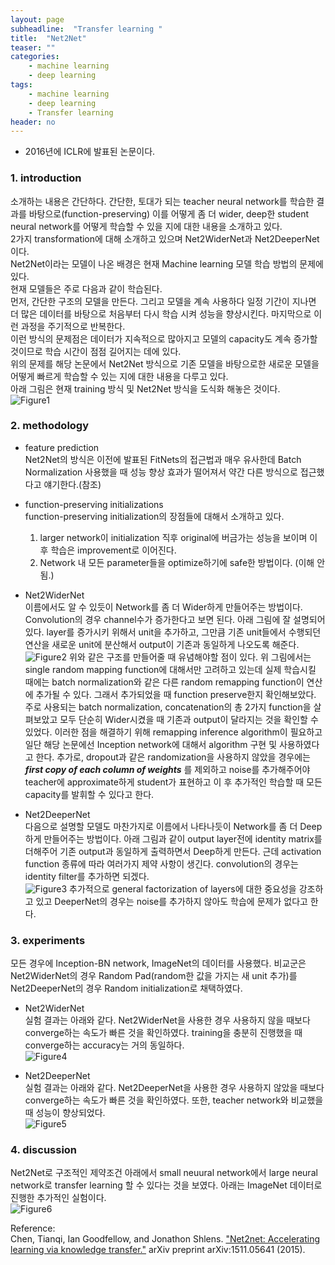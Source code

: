 ```yaml
---
layout: page
subheadline:  "Transfer learning "
title:  "Net2Net"
teaser: ""
categories:
    - machine learning
    - deep learning
tags:
    - machine learning
    - deep learning
    - Transfer learning
header: no
---
```

- 2016년에 ICLR에 발표된 논문이다.

### 1. introduction <br>
소개하는 내용은 간단하다. 간단한, 토대가 되는 teacher neural network를 학습한 결과를
바탕으로(function-preserving) 이를 어떻게 좀 더 wider, deep한 student neural network를 어떻게 학습할 수 있을 지에 대한
내용을 소개하고 있다. <br>
2가지 transformation에 대해 소개하고 있으며 Net2WiderNet과 Net2DeeperNet이다. <br>
Net2Net이라는 모델이 나온 배경은 현재 Machine learning 모델 학습 방법의 문제에 있다. <br>
현재 모델들은 주로 다음과 같이 학습된다. <br>
먼저, 간단한 구조의 모델을 만든다. 그리고 모델을 계속 사용하다 일정 기간이 지나면 더 많은 데이터를 바탕으로 처음부터
다시 학습 시켜 성능을 향상시킨다. 마지막으로 이런 과정을 주기적으로 반복한다. <br>
이런 방식의 문제점은 데이터가 지속적으로 많아지고 모델의 capacity도 계속 증가할 것이므로 학습 시간이 점점 길어지는 데에 있다. <br>
위의 문제를 해당 논문에서 Net2Net 방식으로 기존 모델을 바탕으로한 새로운 모델을 어떻게 빠르게 학습할 수 있는 지에 대한 내용을 다루고 있다. <br>
아래 그림은 현재 training 방식 및 Net2Net 방식을 도식화 해놓은 것이다. <br>
![Figure1](https://ai2-s2-public.s3.amazonaws.com/figures/2016-11-08/16cb6876666f3a7b56a636c1d85ad00bd0d98bf3/1-Figure1-1.png)

### 2. methodology <br>
- feature prediction <br>
Net2Net의 방식은 이전에 발표된 FitNets의 접근법과 매우 유사한데 Batch Normalization 사용했을 때 성능 향상 효과가 떨어져서
약간 다른 방식으로 접근했다고 얘기한다.(참조)

- function-preserving initializations <br>
function-preserving initialization의 장점들에 대해서 소개하고 있다.
  1. larger network이 initialization 직후 original에 버금가는 성능을 보이며 이 후 학습은 improvement로 이어진다.
  2. Network 내 모든 parameter들을 optimize하기에 safe한 방법이다. (이해 안 됨.)

- Net2WiderNet <br>
이름에서도 알 수 있듯이 Network를 좀 더 Wider하게 만들어주는 방법이다.
Convolution의 경우 channel수가 증가한다고 보면 된다.
아래 그림에 잘 설명되어 있다. layer를 증가시키 위해서 unit을 추가하고, 그만큼 기존 unit들에서 수행되던 연산을
새로운 unit에 분산해서 output이 기존과 동일하게 나오도록 해준다. <br>
![Figure2](https://ai2-s2-public.s3.amazonaws.com/figures/2016-11-08/16cb6876666f3a7b56a636c1d85ad00bd0d98bf3/3-Figure2-1.png)
위와 같은 구조를 만들어줄 때 유념해야할 점이 있다. 위 그림에서는 single random mapping function에 대해서만 고려하고 있는데
실제 학습시킬 때에는 batch normalization와 같은 다른 random remapping function이 연산에 추가될 수 있다.
그래서 추가되었을 때 function preserve한지 확인해보았다.
주로 사용되는 batch normalization, concatenation의 총 2가지 function을 살펴보았고 모두 단순히 Wider시켰을 때
기존과 output이 달라지는 것을 확인할 수 있었다.
이러한 점을 해결하기 위해 remapping inference algorithm이 필요하고 일단 해당 논문에선 Inception network에 대해서
algorithm 구현 및 사용하였다고 한다.
추가로, dropout과 같은 randomization을 사용하지 않았을 경우에는 ***first copy of each column of weights*** 를 제외하고
noise를 추가해주어야 teacher에 approximate하게 student가 표현하고 이 후 추가적인 학습할 때 모든 capacity를 발휘할 수 있다고 한다.


- Net2DeeperNet <br>
다음으로 설명할 모델도 마찬가지로 이름에서 나타나듯이 Network를 좀 더 Deep하게 만들어주는 방법이다.
아래 그림과 같이 output layer전에 identity matrix를 더해주어 기존 output과 동일하게 출력하면서 Deep하게 만든다.
근데 activation function 종류에 따라 여러가지 제약 사항이 생긴다. convolution의 경우는 identity filter를 추가하면 되겠다. <br>
![Figure3](https://ai2-s2-public.s3.amazonaws.com/figures/2016-11-08/16cb6876666f3a7b56a636c1d85ad00bd0d98bf3/4-Figure3-1.png)
추가적으로 general factorization of layers에 대한 중요성을 강조하고 있고 DeeperNet의 경우는 noise를 추가하지 않아도
학습에 문제가 없다고 한다.

### 3. experiments <br>

모든 경우에 Inception-BN network, ImageNet의 데이터를 사용했다.
비교군은 Net2WiderNet의 경우 Random Pad(random한 값을 가지는 새 unit 추가)를 Net2DeeperNet의 경우
Random initialization로 채택하였다.

- Net2WiderNet <br>
실험 결과는 아래와 같다. Net2WiderNet을 사용한 경우 사용하지 않을 때보다 converge하는 속도가 빠른 것을 확인하였다.
training을 충분히 진행했을 때 converge하는 accuracy는 거의 동일하다. <br>
![Figure4](https://ai2-s2-public.s3.amazonaws.com/figures/2016-11-08/16cb6876666f3a7b56a636c1d85ad00bd0d98bf3/6-Figure4-1.png)

- Net2DeeperNet <br>
실험 결과는 아래와 같다. Net2DeeperNet을 사용한 경우 사용하지 않았을 때보다 converge하는 속도가 빠른 것을 확인하였다.
또한, teacher network와 비교했을 때 성능이 향상되었다. <br>
![Figure5](https://ai2-s2-public.s3.amazonaws.com/figures/2016-11-08/16cb6876666f3a7b56a636c1d85ad00bd0d98bf3/7-Figure5-1.png)

### 4. discussion <br>
Net2Net로 구조적인 제약조건 아래에서 small neuural network에서 large neural network로 transfer learning 할 수 있다는 것을 보였다.
아래는 ImageNet 데이터로 진행한 추가적인 실험이다. <br>
![Figure6](https://ai2-s2-public.s3.amazonaws.com/figures/2016-11-08/16cb6876666f3a7b56a636c1d85ad00bd0d98bf3/8-Figure6-1.png)


Reference: <br>
Chen, Tianqi, Ian Goodfellow, and Jonathon Shlens. ["Net2net: Accelerating learning via knowledge transfer."](https://arxiv.org/abs/1511.05641) arXiv preprint arXiv:1511.05641 (2015).
